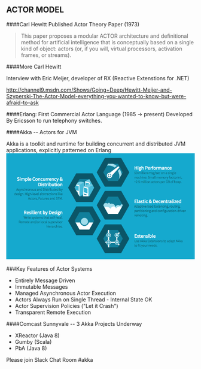 ## ACTOR MODEL


####Carl Hewitt Published Actor Theory Paper (1973)

>This paper proposes a modular ACTOR architecture and definitional method for artificial intelligence that is conceptually based on a single kind of object: actors (or, if you will, virtual processors, activation frames, or streams).
 


####More Carl Hewitt

Interview with Eric Meijer, developer of RX (Reactive Extenstions for .NET)

http://channel9.msdn.com/Shows/Going+Deep/Hewitt-Meijer-and-Szyperski-The-Actor-Model-everything-you-wanted-to-know-but-were-afraid-to-ask


####Erlang: First Commercial Actor Language (1985 -> present)
Developed By Ericsson to run telephony switches. 


####Akka -- Actors for JVM

Akka is a toolkit and runtime for building concurrent and distributed JVM applications, explicitly patterned on Erlang
![akka marketing material](images/Akka.png)


###Key Features of Actor Systems

* Entirely Message Driven
* Immutable Messages
* Managed Asynchronous Actor Execution
* Actors Always Run on Single Thread - Internal State OK
* Actor Supervision Policies  ("Let it Crash")
* Transparent Remote Execution


####Comcast Sunnyvale -- 3 Akka Projects Underway

* XReactor (Java 8)
* Gumby (Scala)
* PbA (Java 8)

Please join Slack Chat Room #akka

